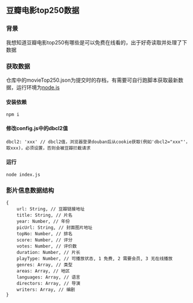 ## 豆瓣电影top250数据

### 背景

我想知道豆瓣电影top250有哪些是可以免费在线看的，出于好奇读取并处理了下数据

### 获取数据
仓库中的movieTop250.json为提交时的存档，有需要可自行跑脚本获取最新数据，运行环境为[node.js](https://nodejs.org/zh-cn/)
#### 安装依赖
```
npm i
```
#### 修改config.js中的dbcl2值
```
dbcl2: 'xxx' // dbcl2值，浏览器登录douban后从cookie获取(例如'dbcl2="xxx"'，取xxx)，必须设置，否则会被豆瓣拦截请求
```
#### 运行
```
node index.js
```

### 影片信息数据结构

```
{
	url: String, // 豆瓣链接地址
	title: String, // 片名
	year: Number, // 年份
	picUrl: String, // 封面图片地址
	topNo: Number, // 排名
	score: Number, // 评分
	votes: Number, // 评价数
	duration: Number, // 片长
	playType: Number, // 可播放状态, 1 免费, 2 需要会员, 3 无在线播放
	genres: Array, // 类型
	areas: Array, // 地区
	languages: Array, // 语言
	directors: Array, // 导演
	writers: Array, // 编剧
}
```

